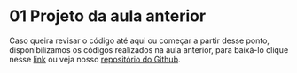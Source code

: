 # 01 Projeto da aula anterior

Caso queira revisar o código até aqui ou começar a partir desse ponto, disponibilizamos os códigos realizados na aula anterior, para baixá-lo clique nesse [link](https://github.com/alura-cursos/3413-jornada-milhas/archive/refs/heads/aula-2.zip) ou veja nosso [repositório do Github](https://github.com/alura-cursos/3413-jornada-milhas/tree/aula-2).